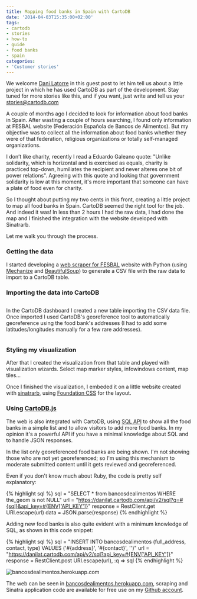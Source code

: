 ```yaml
---
title: Mapping food banks in Spain with CartoDB
date: '2014-04-03T15:35:00+02:00'
tags:
- cartodb
- stories
- how-to
- guide
- food banks
- spain
categories:
- 'Customer stories'
---
```


We welcome <a href="https://twitter.com/dani_latorre">Dani Latorre</a> in this guest post to let him tell us about a little project in which he has used CartoDB as part of the development. Stay tuned for more stories like this, and if you want, just write and tell us your stories@cartodb.com

A couple of months ago I decided to look for information about food banks in Spain. After wasting a couple of hours searching, I found only information at FESBAL website (Federación Española de Bancos de Alimentos). But my objective was to collect all the information about food banks whether they were of that federation, religious organizations or totally self-managed organizations.

I don’t like charity, recently I read a Eduardo Galeano quote: "Unlike solidarity, which is horizontal and is exercised as equals, charity is practiced top-down, humiliates the recipient and never alteres one bit of power relations". Agreeing with this quote and looking that government solidarity is low at this moment, it's more important that someone can have a plate of food even for charity.

So I thought about putting my two cents in this front, creating a little project to map all food banks in Spain. CartoDB seemed the right tool for the job. And indeed it was! In less than 2 hours I had the raw data, I had done the map and I finished the integration with the website developed with Sinatrarb.

Let me walk you through the process.

### Getting the data

I started developing a <a href="https://github.com/danilat/bancos-de-alimentos/blob/master/fesbal.py">web scraper for FESBAL</a> website with Python (using <a href="http://mechanize.rubyforge.org/">Mechanize</a> and <a href="http://www.crummy.com/software/BeautifulSoup/">BeautifulSoup</a>) to generate a CSV file with the raw data to import to a CartoDB table.

### Importing the data into CartoDB

<img src="http://i.imgur.com/Z4Vr4AY.png" alt=""/>

In the CartoDB dashboard I created a new table importing the CSV data file. Once imported I used CartoDB's georeference tool to automatically georeference using the food bank's addresses (I had to add some latitudes/longitudes manually for a few rare addresses).

<img src="http://i.imgur.com/ZFiibmt.png" alt=""/>

### Styling my visualization

After that I created the visualization from that table and played with visualization wizards. Select map marker styles, infowindows content, map tiles…

Once I finished the visualization, I embeded it on a little website created with <a href="http://www.sinatrarb.com/">sinatrarb</a>, using <a href="http://foundation.zurb.com/">Foundation CSS</a> for the layout.

### Using <a href="http://developers.cartodb.com/documentation/cartodb-js.html">CartoDB.js</a>

The web is also integrated with CartoDB, using <a href="http://developers.cartodb.com/documentation/sql-api.html">SQL API</a> to show all the food banks in a simple list and to allow visitors to add more food banks. In my opinion it's a powerful API if you have a minimal knowledge about SQL and to handle JSON responses.

In the list only georeferenced food banks are being shown. I'm not showing those who are not yet georeferenced; so I'm using this mechanism to moderate submitted content until it gets reviewed and georeferenced.

Even if you don't know much about Ruby, the code is pretty self explanatory:

 {% highlight sql %}
 sql = "SELECT * from bancosdealimentos WHERE the_geom is not NULL"
url = "https://danilat.cartodb.com/api/v2/sql?q=#{sql}&api_key=#{ENV['API_KEY']}"
response = RestClient.get URI.escape(url) 
data = JSON.parse(response)
{% endhighlight %}


Adding new food banks is also quite evident with a minimum knowledge of SQL, as shown in this code snippet:

 {% highlight sql %}
 sql = "INSERT INTO bancosdealimentos (full_address, contact, type) VALUES ('#{address}', '#{contact}', '')"
url = "https://danilat.cartodb.com/api/v2/sql?api_key=#{ENV['API_KEY']}"
response = RestClient.post URI.escape(url), :q => sql
{% endhighlight %}

<img src="http://i.imgur.com/goRd1UL.png" alt="bancosdealimentos.herokuapp.com"/>

The web can be seen in <a href="http://bancosdealimentos.herokuapp.com/">bancosdealimentos.herokuapp.com</a>, scraping and Sinatra application code are available for free use on my <a href="https://github.com/danilat/bancos-de-alimentos">Github account</a>.
